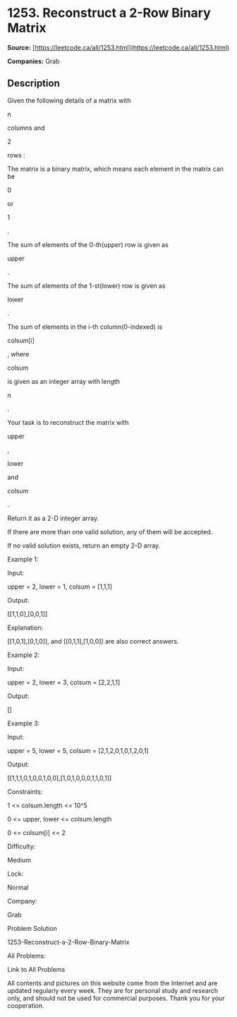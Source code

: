 # 1253. Reconstruct a 2-Row Binary Matrix

**Source:** [https://leetcode.ca/all/1253.html](https://leetcode.ca/all/1253.html)

**Companies:** Grab

## Description

Given the following details of a matrix with

n

columns and

2

rows :

The matrix is a binary matrix, which means each element in the matrix can be

0

or

1

.

The sum of elements of the 0-th(upper) row is given as

upper

.

The sum of elements of the 1-st(lower) row is given as

lower

.

The sum of elements in the i-th column(0-indexed) is

colsum[i]

, where

colsum

is given as an integer array with length

n

.

Your task is to reconstruct the matrix with

upper

,

lower

and

colsum

.

Return it as a 2-D integer array.

If there are more than one valid solution, any of them will be accepted.

If no valid solution exists, return an empty 2-D array.

Example 1:

Input:

upper = 2, lower = 1, colsum = [1,1,1]

Output:

[[1,1,0],[0,0,1]]

Explanation:

[[1,0,1],[0,1,0]], and [[0,1,1],[1,0,0]] are also correct answers.

Example 2:

Input:

upper = 2, lower = 3, colsum = [2,2,1,1]

Output:

[]

Example 3:

Input:

upper = 5, lower = 5, colsum = [2,1,2,0,1,0,1,2,0,1]

Output:

[[1,1,1,0,1,0,0,1,0,0],[1,0,1,0,0,0,1,1,0,1]]

Constraints:

1 <= colsum.length <= 10^5

0 <= upper, lower <= colsum.length

0 <= colsum[i] <= 2

Difficulty:

Medium

Lock:

Normal

Company:

Grab

Problem Solution

1253-Reconstruct-a-2-Row-Binary-Matrix

All Problems:

Link to All Problems

All contents and pictures on this website come from the Internet and are updated regularly every week. They are for personal study and research only, and should not be used for commercial purposes. Thank you for your cooperation.

